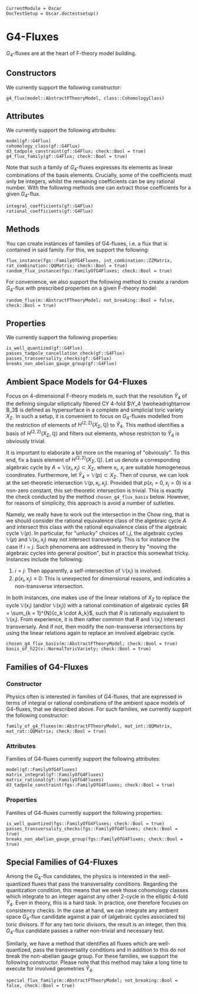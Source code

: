 ```@meta
CurrentModule = Oscar
DocTestSetup = Oscar.doctestsetup()
```

# G4-Fluxes

$G_4$-fluxes are at the heart of F-theory model building.


## Constructors

We currently support the following constructor:
```@docs
g4_flux(model::AbstractFTheoryModel, class::CohomologyClass)
```


## Attributes

We currently support the following attributes:
```@docs
model(gf::G4Flux)
cohomology_class(gf::G4Flux)
d3_tadpole_constraint(gf::G4Flux; check::Bool = true)
g4_flux_family(gf::G4Flux; check::Bool = true)
```
Note that such a family of $G_4$-fluxes expresses its elements
as linear combinations of the basis elements. Crucially, some
of the coefficients must only be integers, whilst the remaining
coefficients can be any rational number. With the following
methods one can extract those coefficients for a given $G_4$-flux.
```@docs
integral_coefficients(gf::G4Flux)
rational_coefficients(gf::G4Flux)
```


## Methods

You can create instances of families of G4-fluxes, i.e. a flux that
is contained in said family. For this, we support the following:
```@docs
flux_instance(fgs::FamilyOfG4Fluxes, int_combination::ZZMatrix, rat_combination::QQMatrix; check::Bool = true)
random_flux_instance(fgs::FamilyOfG4Fluxes; check::Bool = true)
```
For convenience, we also support the following method to create a
random $G_4$-flux with prescribed properties on a given F-theory model:
```@docs
random_flux(m::AbstractFTheoryModel; not_breaking::Bool = false, check::Bool = true)
```

## Properties

We currently support the following properties:
```@docs
is_well_quantized(gf::G4Flux)
passes_tadpole_cancellation_check(gf::G4Flux)
passes_transversality_checks(gf::G4Flux)
breaks_non_abelian_gauge_group(gf::G4Flux)
```


## Ambient Space Models for G4-Fluxes

Focus on 4-dimensional F-theory models $m$, such that the resolution $\widehat{Y}_4$
of the defining singular elliptically fibered CY 4-fold $\Y_4 \twoheadrightarrow B_3$
is defined as hypersurface in a complete and simplicial toric variety $X_\Sigma$. In
such a setup, it is convenient to focus on $G_4$-fluxes modelled from the restriction
of elements of $H^{(2,2)}( X_\Sigma, \mathbb{Q})$ to $\widehat{Y}_4$. This method
identifies a basis of $H^{(2,2)}( X_\Sigma, \mathbb{Q})$ and filters out elements,
whose restricton to $\widehat{Y}_4$ is obviously trivial.

It is important to elaborate a bit more on the meaning of "obviously". To this end, fix a
basis element of $H^{(2,2)}( X_\Sigma, \mathbb{Q})$. Let us denote a corresponding algebraic
cycle by $A = \mathbb{V}(x_i, x_j) \subset X_\Sigma$, where $x_i$, $x_j$ are suitable
homogeneous coordinates. Furthermore, let $\widehat{Y}_4 = \mathbb{V}( p ) \subset X_\Sigma$.
Then of course, we can look at the set-theoretic intersection $\mathbb{V}( p, x_i, x_j)$.
Provided that $p(x_i = 0, x_j = 0)$ is a non-zero constant, this set-theoretic intersection
is trivial. This is exactly the check conducted by the method `chosen_g4_flux_basis`
below. However, for reasons of simplicity, this approach is avoid a number of sutleties.

Namely, we really have to work out the intersection in the Chow ring, that is we should consider
the rational equivalence class of the algebraic cycle $A$ and intersect this class with the
rational equivalence class of the algebraic cycle $\mathbb{V}( p )$. In particular, for
"unlucky" choices of $i, j$, the algebraic cycles $\mathbb{V}( p )$ and $\mathbb{V}(x_i, x_j)$
may not intersect transversely. This is for instance the case if $i = j$. Such phenomena are
addressed in theory by "moving the algebraic cycles into general position", but in practice this
somewhat tricky. Instances include the following:
1. $i = j$: Then apparently, a self-intersection of $\mathbb{V}(x_i)$ is involved.
2. $p(x_i, x_j) \equiv 0$: This is unexpected for dimensional reasons, and indicates a
non-transverse intersection.

In both instances, one makes use of the linear relations of $X_\Sigma$ to replace the cycle 
 $\mathbb{V}(x_i)$ (and/or $\mathbb{V}(x_j)$) with a rational combination of algebraic cycles
$R = \sum_{k = 1}^{N}{c_k \cdot A_k}$, such that $R$ is rationally equivalent to $\mathbb{V}(x_i)$.
From experience, it is then rather common that $R$ and $\mathbb{V}(x_i)$ intersect transversely.
And if not, then modify the non-transverse intersections by using the linear relations again to
replace an involved algebraic cycle.

```@docs
chosen_g4_flux_basis(m::AbstractFTheoryModel; check::Bool = true)
basis_of_h22(v::NormalToricVariety; check::Bool = true)
```


## Families of G4-Fluxes

### Constructor

Physics often is interested in families of G4-fluxes, that are expressed in terms of
integral or rational combinations of the ambient space models of G4-fluxes, that we
described above. For such families, we currently support the following constructor:

```@docs
family_of_g4_fluxes(m::AbstractFTheoryModel, mat_int::QQMatrix, mat_rat::QQMatrix; check::Bool = true)
```

### Attributes

Families of G4-fluxes currently support the following attributes:
```@docs
model(gf::FamilyOfG4Fluxes)
matrix_integral(gf::FamilyOfG4Fluxes)
matrix_rational(gf::FamilyOfG4Fluxes)
d3_tadpole_constraint(fgs::FamilyOfG4Fluxes; check::Bool = true)
```

### Properties

Families of G4-fluxes currently support the following properties:
```@docs
is_well_quantized(fgs::FamilyOfG4Fluxes; check::Bool = true)
passes_transversality_checks(fgs::FamilyOfG4Fluxes; check::Bool = true)
breaks_non_abelian_gauge_group(fgs::FamilyOfG4Fluxes; check::Bool = true)
```


## Special Families of G4-Fluxes

Among the $G_4$-flux candidates, the physics is interested in the well-quantized fluxes that pass
the transversality conditions. Regarding the quantization condition, this means that we seek
those cohomology classes which integrate to an integer against any other 2-cycle in the elliptic
4-fold $\widehat{Y}_4$. Even in theory, this is a hard task. In practice, one therefore focuses
on consistency checks. In the case at hand, we can integrate any ambient space $G_4$-flux candidate
against a pair of (algebraic cycles associated to) toric divisors. If for any two toric divisors,
the result is an integer, then this $G_4$-flux candidate passes a rather non-trivial and necessary
test. 

Similarly, we have a method that identifies all fluxes which are well-quantized, pass the
transversality conditions and in addition to this do not break the non-abelian gauge group.
For these families, we support the following constructor. Please note that this method may take a long
time to execute for involved geometries $\widehat{Y}_4$.
```@docs
special_flux_family(m::AbstractFTheoryModel; not_breaking::Bool = false, check::Bool = true)
```
